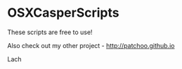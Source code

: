 OSXCasperScripts
================

These scripts are free to use!

Also check out my other project - http://patchoo.github.io


Lach
